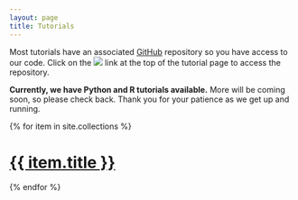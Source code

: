 ```yaml
---
layout: page
title: Tutorials
---
```


Most tutorials have an associated [GitHub](https://github.com/opensourceoptions) repository so you have access to our code. Click on the <img class="in-text" src="{{ 'assets/img/github_repo.svg' | relative_url }}"> 
link at the top of the tutorial page to access the repository. 

**Currently, we have Python and R tutorials available.** More will be coming soon, so please check back. Thank you for your patience as we get up and running.

{% for item in site.collections %}   
<h1><a href="{{ item.name | relative_url}}">{{ item.title }}</a></h1>
{% endfor %}